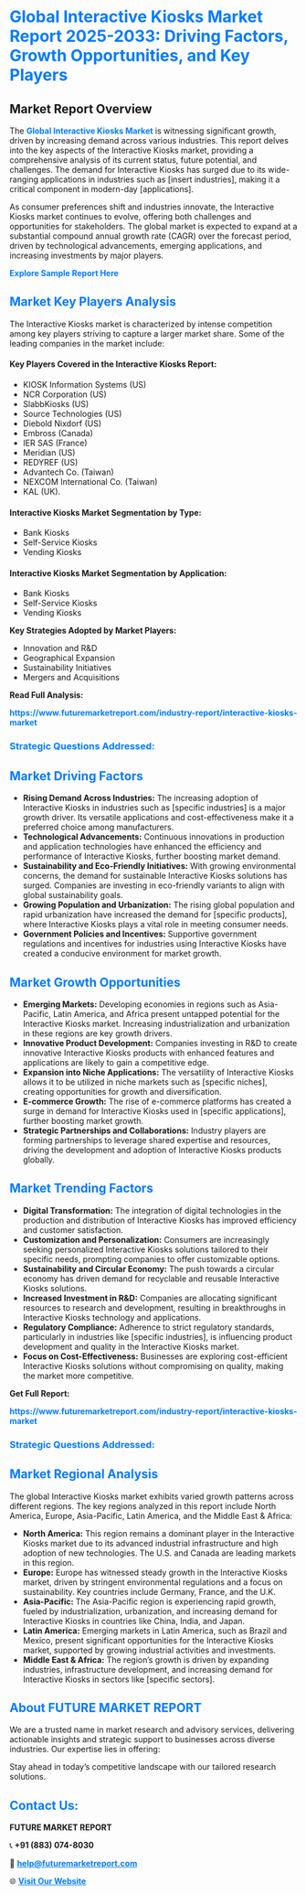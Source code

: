 <h1 style="color: #007BFF;">Global Interactive Kiosks Market Report 2025-2033: Driving Factors, Growth Opportunities, and Key Players</h1>

<section id="overview">
<h2>Market Report Overview</h2>
<p>The <a href="https://www.futuremarketreport.com/industry-report/interactive-kiosks-market" style="color: #007BFF; text-decoration: none;"><strong>Global Interactive Kiosks Market</strong></a> is witnessing significant growth, driven by increasing demand across various industries. This report delves into the key aspects of the Interactive Kiosks market, providing a comprehensive analysis of its current status, future potential, and challenges. The demand for Interactive Kiosks has surged due to its wide-ranging applications in industries such as [insert industries], making it a critical component in modern-day [applications].</p>
<p>As consumer preferences shift and industries innovate, the Interactive Kiosks market continues to evolve, offering both challenges and opportunities for stakeholders. The global market is expected to expand at a substantial compound annual growth rate (CAGR) over the forecast period, driven by technological advancements, emerging applications, and increasing investments by major players.</p>
</section>

<section id="overview">
<p><a href="https://www.futuremarketreport.com/request-sample/reportId=115215" style="color: #007BFF; text-decoration: none;"><strong>Explore Sample Report Here</strong></a></p>
</section>

<section id="key-players">
<h2 style="color: #007BFF;">Market Key Players Analysis</h2>
<p>The Interactive Kiosks market is characterized by intense competition among key players striving to capture a larger market share. Some of the leading companies in the market include:</p>
<h4>Key Players Covered in the Interactive Kiosks Report:</h4>
<ul><li>KIOSK Information Systems (US)</li><li>NCR Corporation (US)</li><li>SlabbKiosks (US)</li><li>Source Technologies (US)</li><li>Diebold Nixdorf (US)</li><li>Embross (Canada)</li><li>IER SAS (France)</li><li>Meridian (US)</li><li>REDYREF (US)</li><li>Advantech Co. (Taiwan)</li><li>NEXCOM International Co. (Taiwan)</li><li>KAL (UK).</li></ul>
<h4>Interactive Kiosks Market Segmentation by Type:</h4>
<ul><li>Bank Kiosks</li><li>Self-Service Kiosks</li><li>Vending Kiosks</li></ul>

<h4>Interactive Kiosks Market Segmentation by Application:</h4>
<ul><li>Bank Kiosks</li><li>Self-Service Kiosks</li><li>Vending Kiosks</li></ul>
<p><strong>Key Strategies Adopted by Market Players:</strong></p>
<ul>
<li>Innovation and R&D</li>
<li>Geographical Expansion</li>
<li>Sustainability Initiatives</li>
<li>Mergers and Acquisitions</li>
</ul>
</section>

<section>
<p><strong>Read Full Analysis: </strong></p><a href="https://www.futuremarketreport.com/industry-report/interactive-kiosks-market" style="color: #007BFF; text-decoration: none;"><strong>https://www.futuremarketreport.com/industry-report/interactive-kiosks-market</strong></a>
<h3 style="color: #007BFF;">Strategic Questions Addressed:</h3>
</section>

<section id="driving-factors">
<h2 style="color: #007BFF;">Market Driving Factors</h2>
<ul>
<li><strong>Rising Demand Across Industries:</strong> The increasing adoption of Interactive Kiosks in industries such as [specific industries] is a major growth driver. Its versatile applications and cost-effectiveness make it a preferred choice among manufacturers.</li>
<li><strong>Technological Advancements:</strong> Continuous innovations in production and application technologies have enhanced the efficiency and performance of Interactive Kiosks, further boosting market demand.</li>
<li><strong>Sustainability and Eco-Friendly Initiatives:</strong> With growing environmental concerns, the demand for sustainable Interactive Kiosks solutions has surged. Companies are investing in eco-friendly variants to align with global sustainability goals.</li>
<li><strong>Growing Population and Urbanization:</strong> The rising global population and rapid urbanization have increased the demand for [specific products], where Interactive Kiosks plays a vital role in meeting consumer needs.</li>
<li><strong>Government Policies and Incentives:</strong> Supportive government regulations and incentives for industries using Interactive Kiosks have created a conducive environment for market growth.</li>
</ul>
</section>

<section id="growth-opportunities">
<h2 style="color: #007BFF;">Market Growth Opportunities</h2>
<ul>
<li><strong>Emerging Markets:</strong> Developing economies in regions such as Asia-Pacific, Latin America, and Africa present untapped potential for the Interactive Kiosks market. Increasing industrialization and urbanization in these regions are key growth drivers.</li>
<li><strong>Innovative Product Development:</strong> Companies investing in R&D to create innovative Interactive Kiosks products with enhanced features and applications are likely to gain a competitive edge.</li>
<li><strong>Expansion into Niche Applications:</strong> The versatility of Interactive Kiosks allows it to be utilized in niche markets such as [specific niches], creating opportunities for growth and diversification.</li>
<li><strong>E-commerce Growth:</strong> The rise of e-commerce platforms has created a surge in demand for Interactive Kiosks used in [specific applications], further boosting market growth.</li>
<li><strong>Strategic Partnerships and Collaborations:</strong> Industry players are forming partnerships to leverage shared expertise and resources, driving the development and adoption of Interactive Kiosks products globally.</li>
</ul>
</section>

<section id="trending-factors">
<h2 style="color: #007BFF;">Market Trending Factors</h2>
<ul>
<li><strong>Digital Transformation:</strong> The integration of digital technologies in the production and distribution of Interactive Kiosks has improved efficiency and customer satisfaction.</li>
<li><strong>Customization and Personalization:</strong> Consumers are increasingly seeking personalized Interactive Kiosks solutions tailored to their specific needs, prompting companies to offer customizable options.</li>
<li><strong>Sustainability and Circular Economy:</strong> The push towards a circular economy has driven demand for recyclable and reusable Interactive Kiosks solutions.</li>
<li><strong>Increased Investment in R&D:</strong> Companies are allocating significant resources to research and development, resulting in breakthroughs in Interactive Kiosks technology and applications.</li>
<li><strong>Regulatory Compliance:</strong> Adherence to strict regulatory standards, particularly in industries like [specific industries], is influencing product development and quality in the Interactive Kiosks market.</li>
<li><strong>Focus on Cost-Effectiveness:</strong> Businesses are exploring cost-efficient Interactive Kiosks solutions without compromising on quality, making the market more competitive.</li>
</ul>
</section>

<section>
<p><strong>Get Full Report: </strong></p><a href="https://www.futuremarketreport.com/industry-report/interactive-kiosks-market" style="color: #007BFF; text-decoration: none;"><strong>https://www.futuremarketreport.com/industry-report/interactive-kiosks-market</strong></a>
<h3 style="color: #007BFF;">Strategic Questions Addressed:</h3>
</section>


<section id="regional-analysis">
<h2 style="color: #007BFF;">Market Regional Analysis</h2>
<p>The global Interactive Kiosks market exhibits varied growth patterns across different regions. The key regions analyzed in this report include North America, Europe, Asia-Pacific, Latin America, and the Middle East & Africa:</p>
<ul>
<li><strong>North America:</strong> This region remains a dominant player in the Interactive Kiosks market due to its advanced industrial infrastructure and high adoption of new technologies. The U.S. and Canada are leading markets in this region.</li>
<li><strong>Europe:</strong> Europe has witnessed steady growth in the Interactive Kiosks market, driven by stringent environmental regulations and a focus on sustainability. Key countries include Germany, France, and the U.K.</li>
<li><strong>Asia-Pacific:</strong> The Asia-Pacific region is experiencing rapid growth, fueled by industrialization, urbanization, and increasing demand for Interactive Kiosks in countries like China, India, and Japan.</li>
<li><strong>Latin America:</strong> Emerging markets in Latin America, such as Brazil and Mexico, present significant opportunities for the Interactive Kiosks market, supported by growing industrial activities and investments.</li>
<li><strong>Middle East & Africa:</strong> The region’s growth is driven by expanding industries, infrastructure development, and increasing demand for Interactive Kiosks in sectors like [specific sectors].</li>
</ul>
</section>

<footer>
<h2 style="color: #007BFF;">About FUTURE MARKET REPORT</h2>
<p>We are a trusted name in market research and advisory services, delivering actionable insights and strategic support to businesses across diverse industries. Our expertise lies in offering:</p>

<p>Stay ahead in today’s competitive landscape with our tailored research solutions.</p>

<h2 style="color: #007BFF;">Contact Us:</h2>
<p><strong>FUTURE MARKET REPORT</strong></p>
<p>📞 <strong>+91 (883) 074-8030</strong></p>
<p>📧 <strong><a href="mailto:help@futuremarketreport.com" style="color: #007BFF;">help@futuremarketreport.com</a></strong></p>
<p>🌐 <strong><a href="https://www.futuremarketreport.com/" style="color: #007BFF;">Visit Our Website</a></strong></p>
</footer>